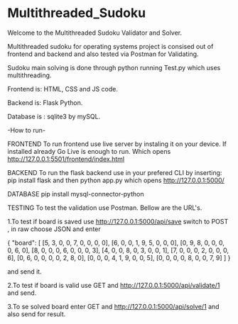 # Multithreaded_Sudoku

Welcome to the Multithreaded Sudoku Validator and Solver.

Multithreaded sudoku for operating systems project is consised out of frontend and backend and also tested via Postman for Validating.

Sudoku main solving is done through python running Test.py which uses multithreading.

Frontend is: HTML, CSS and JS code.

Backend is: Flask Python.

Database is : sqlite3 by mySQL.

-How to run-

FRONTEND
To run frontend use live server by instaling it on your device. If installed already Go Live is enough to run. Which opens http://127.0.0.1:5501/frontend/index.html

BACKEND
To run the flask backend use in your prefered CLI by inserting: pip install flask and then python app.py which opens http://127.0.0.1:5000/

DATABASE
pip install mysql-connector-python

TESTING
To test the validation use Postman. Bellow are the URL's.

1.To test if board is saved use http://127.0.0.1:5000/api/save switch to POST , in raw choose JSON and enter

{
"board": [
[5, 3, 0, 0, 7, 0, 0, 0, 0],
[6, 0, 0, 1, 9, 5, 0, 0, 0],
[0, 9, 8, 0, 0, 0, 0, 6, 0],
[8, 0, 0, 0, 6, 0, 0, 0, 3],
[4, 0, 0, 8, 0, 3, 0, 0, 1],
[7, 0, 0, 0, 2, 0, 0, 0, 6],
[0, 6, 0, 0, 0, 0, 2, 8, 0],
[0, 0, 0, 4, 1, 9, 0, 0, 5],
[0, 0, 0, 0, 8, 0, 0, 7, 9]
]
}

and send it.

2.To test if board is valid use GET and http://127.0.0.1:5000/api/validate/1 and send.

3.To se solved board enter GET and http://127.0.0.1:5000/api/solve/1 and also send for result.
